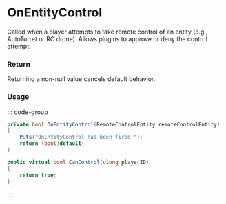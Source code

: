 # OnEntityControl
<Badge type="info" text="Electronic"/>[<Badge type="danger" text="Carbon Compatible"/>](https://github.com/CarbonCommunity/Carbon)[<Badge type="warning" text="Oxide Compatible"/>](https://github.com/OxideMod/Oxide.Rust)
Called when a player attempts to take remote control of an entity (e.g., AutoTurret or RC drone). Allows plugins to approve or deny the control attempt.

### Return
Returning a non-null value cancels default behavior.

### Usage
::: code-group
```csharp [Example]
private bool OnEntityControl(RemoteControlEntity remoteControlEntity)
{
	Puts("OnEntityControl has been fired!");
	return (bool)default;
}
```
```csharp [Source — Assembly-CSharp @ RemoteControlEntity]
public virtual bool CanControl(ulong playerID)
{
	return true;
}

```
:::
